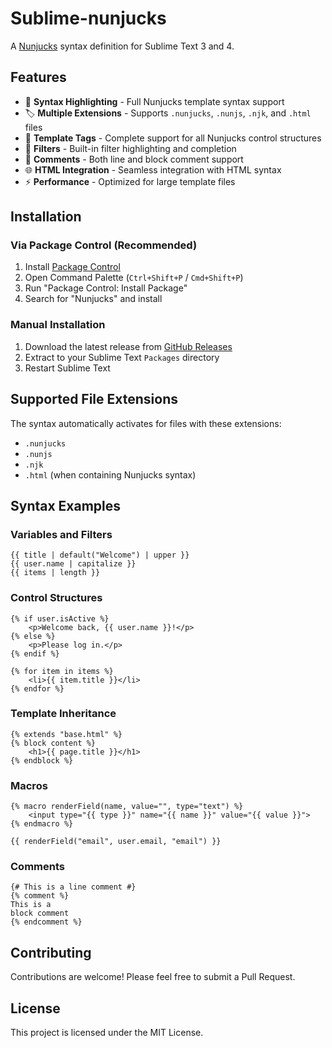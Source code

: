 # Sublime-nunjucks

A [Nunjucks](https://mozilla.github.io/nunjucks/) syntax definition for Sublime Text 3 and 4.

## Features

- 🎨 **Syntax Highlighting** - Full Nunjucks template syntax support
- 🏷️ **Multiple Extensions** - Supports `.nunjucks`, `.nunjs`, `.njk`, and `.html` files
- 🔧 **Template Tags** - Complete support for all Nunjucks control structures
- 🎯 **Filters** - Built-in filter highlighting and completion
- 💬 **Comments** - Both line and block comment support
- 🌐 **HTML Integration** - Seamless integration with HTML syntax
- ⚡ **Performance** - Optimized for large template files

## Installation

### Via Package Control (Recommended)
1. Install [Package Control](https://packagecontrol.io/installation)
2. Open Command Palette (`Ctrl+Shift+P` / `Cmd+Shift+P`)
3. Run "Package Control: Install Package"
4. Search for "Nunjucks" and install

### Manual Installation
1. Download the latest release from [GitHub Releases](https://github.com/andreacollet/sublime-nunjucks/releases)
2. Extract to your Sublime Text `Packages` directory
3. Restart Sublime Text

## Supported File Extensions

The syntax automatically activates for files with these extensions:
- `.nunjucks`
- `.nunjs` 
- `.njk`
- `.html` (when containing Nunjucks syntax)

## Syntax Examples

### Variables and Filters
```nunjucks
{{ title | default("Welcome") | upper }}
{{ user.name | capitalize }}
{{ items | length }}
```

### Control Structures
```nunjucks
{% if user.isActive %}
    <p>Welcome back, {{ user.name }}!</p>
{% else %}
    <p>Please log in.</p>
{% endif %}

{% for item in items %}
    <li>{{ item.title }}</li>
{% endfor %}
```

### Template Inheritance
```nunjucks
{% extends "base.html" %}
{% block content %}
    <h1>{{ page.title }}</h1>
{% endblock %}
```

### Macros
```nunjucks
{% macro renderField(name, value="", type="text") %}
    <input type="{{ type }}" name="{{ name }}" value="{{ value }}">
{% endmacro %}

{{ renderField("email", user.email, "email") }}
```

### Comments
```nunjucks
{# This is a line comment #}
{% comment %}
This is a 
block comment
{% endcomment %}
```

## Contributing

Contributions are welcome! Please feel free to submit a Pull Request.

## License

This project is licensed under the MIT License.
